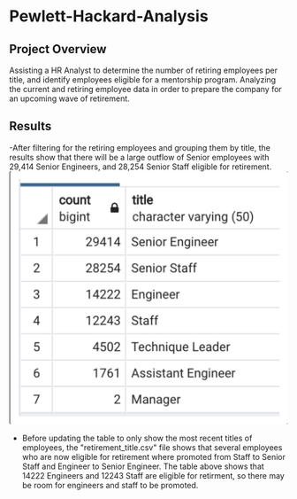 # Pewlett-Hackard-Analysis

## Project Overview 
Assisting a HR Analyst to determine the number of retiring employees per title, and identify employees eligible for a mentorship program. Analyzing the current and retiring employee data in order to prepare the company for an upcoming wave of retirement. 

## Results 
  -After filtering for the retiring employees and grouping them by title, the results show that there will be a large outflow of Senior employees with 29,414 Senior    Engineers, and 28,254 Senior Staff eligible for retirement. 
  ![Titles_Image.png](Titles_Image.png)
  
  - Before updating the table to only show the most recent titles of employees, the "retirement_title.csv" file shows that several employees who are now eligible for retirement where promoted from Staff to Senior Staff and Engineer to Senior Engineer. The table above shows that 14222 Engineers and 12243 Staff are eligible for retirment, so there may be room for engineers and staff to be promoted. 
